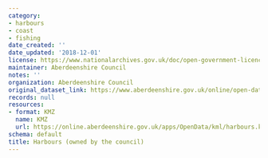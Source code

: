 ```yaml
---
category:
- harbours
- coast
- fishing
date_created: ''
date_updated: '2018-12-01'
license: https://www.nationalarchives.gov.uk/doc/open-government-licence/version/3/
maintainer: Aberdeenshire Council
notes: ''
organization: Aberdeenshire Council
original_dataset_link: https://www.aberdeenshire.gov.uk/online/open-data/
records: null
resources:
- format: KMZ
  name: KMZ
  url: https://online.aberdeenshire.gov.uk/apps/OpenData/kml/harbours.kmz
schema: default
title: Harbours (owned by the council)
---
```

